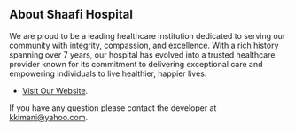 ## About Shaafi Hospital

We are proud to be a leading healthcare institution dedicated to serving our community with integrity, compassion, and excellence. With a rich history spanning over 7 years, our hospital has evolved into a trusted healthcare provider known for its commitment to delivering exceptional care and empowering individuals to live healthier, happier lives.

-   [Visit Our Website](https://dev.shaafihospital.so).

If you have any question please contact the developer at [kkimani@yahoo.com](mailto:kkimani@yahoo.com).
